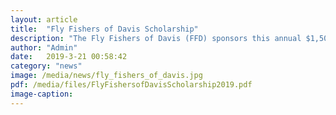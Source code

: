 ```yaml
---
layout: article
title:  "Fly Fishers of Davis Scholarship"
description: "The Fly Fishers of Davis (FFD) sponsors this annual $1,500 scholarship (one per year) in support of a graduate student conducting research in fisheries biology and/or riparian or limnetic ecology benefiting California’s recreational fisheries, with preference given for research on a sport‐related fish species."
author: "Admin"
date:   2019-3-21 00:58:42
category: "news"
image: /media/news/fly_fishers_of_davis.jpg
pdf: /media/files/FlyFishersofDavisScholarship2019.pdf
image-caption:
---
```

